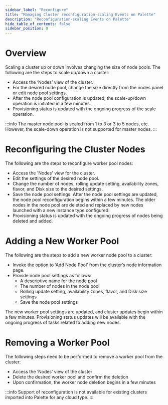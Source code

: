 ```yaml
---
sidebar_label: "Reconfigure"
title: "Managing Cluster reconfiguration-scaling Events on Palette"
description: "Reconfiguration-scaling Events on Palette"
hide_table_of_contents: false
sidebar_position: 0
---
```


# Overview
Scaling a cluster up or down involves changing the size of node pools. The following are the steps to scale up/down a cluster:
* Access the ‘Nodes’ view of the cluster.
* For the desired node pool, change the size directly from the nodes panel or edit node pool settings.
* After the node pool configuration is updated, the scale-up/down operation is initiated in a few minutes.
* Provisioning status is updated with the ongoing progress of the scale operation.

:::info
The master node pool is scaled from 1 to 3 or 3 to 5 nodes, etc. However, the scale-down operation is not supported for master nodes.
:::

# Reconfiguring the Cluster Nodes
  
The following are the steps to reconfigure worker pool nodes: 
* Access the 'Nodes' view for the cluster.
* Edit the settings of the desired node pool.
* Change the number of nodes, rolling update setting, availability zones, flavor, and Disk size to the desired settings.
* Save the node pool settings. After the node pool settings are updated, the node pool reconfiguration begins within a few minutes. The older nodes in the node pool are deleted and replaced by new nodes launched with a new instance type configured.
* Provisioning status is updated with the ongoing progress of nodes being deleted and added.

# Adding a New Worker Pool

The following are the steps to add a new worker node pool to a cluster:
* Invoke the option to ‘Add Node Pool’ from the cluster’s node information page.
* Provide node pool settings as follows:
    * A descriptive name for the node pool
    * The number of nodes in the node pool
    * Rolling update setting, availability zones, flavor, and Disk size settings
    * Save the node pool settings

The new worker pool settings are updated, and cluster updates begin within a few minutes. Provisioning status updates will be available with the ongoing progress of tasks related to adding new nodes.


# Removing a Worker Pool
The following steps need to be performed to remove a worker pool from the cluster:
* Access the ‘Nodes’ view of the cluster   
* Delete the desired worker pool and confirm the deletion
* Upon confirmation, the worker node deletion begins in a few minutes


:::info
    Support of reconfiguration is not available for existing clusters imported into Palette for any cloud type. 
:::
